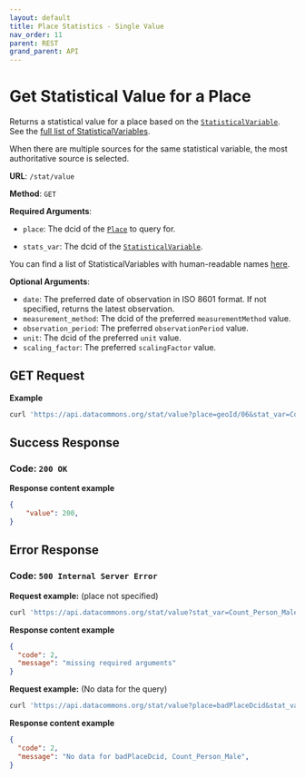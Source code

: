 ```yaml
---
layout: default
title: Place Statistics - Single Value
nav_order: 11
parent: REST
grand_parent: API
---
```


# Get Statistical Value for a Place

Returns a statistical value for a place based on the
[`StatisticalVariable`](https://datacommons.org/browser/StatisticalVariable).
See the [full list of StatisticalVariables](/statistical_variables.html).

When there are multiple sources for the same statistical variable, the most
authoritative source is selected.

**URL**: `/stat/value`

**Method**: `GET`

**Required Arguments**:

* `place`: The dcid of the [`Place`](https://datacommons.org/browser/Place) to query for.

* `stats_var`: The dcid of the [`StatisticalVariable`](https://datacommons.org/browser/StatisticalVariable).

You can find a list of StatisticalVariables with human-readable names [here](/statistical_variables.html).

**Optional Arguments**:

* `date`: The preferred date of observation in ISO 8601 format. If not specified, returns the latest observation.
* `measurement_method`: The dcid of the preferred `measurementMethod` value.
* `observation_period`: The preferred `observationPeriod` value.
* `unit`: The dcid of the preferred `unit` value.
* `scaling_factor`: The preferred `scalingFactor` value.

## GET Request

**Example**

```bash
curl 'https://api.datacommons.org/stat/value?place=geoId/06&stat_var=Count_Person_Male'
```

## Success Response

### **Code**: `200 OK`

**Response content example**

```json
{
    "value": 200,
}
```

## Error Response

### **Code**: `500 Internal Server Error`

**Request example:** (place not specified)

```bash
curl 'https://api.datacommons.org/stat/value?stat_var=Count_Person_Male'
```

**Response content example**

```json
{
  "code": 2,
  "message": "missing required arguments"
}
```

**Request example:** (No data for the query)

```bash
curl 'https://api.datacommons.org/stat/value?place=badPlaceDcid&stat_var=Count_Person_Male'
```

**Response content example**

```json
{
  "code": 2,
  "message": "No data for badPlaceDcid, Count_Person_Male",
}
```
